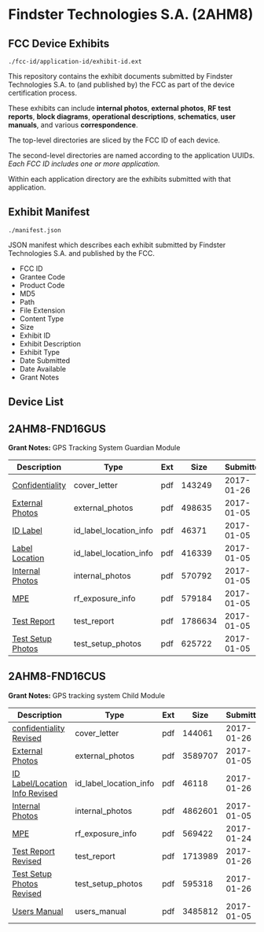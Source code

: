 # Findster Technologies S.A. (2AHM8)
## FCC Device Exhibits

```
./fcc-id/application-id/exhibit-id.ext
```

This repository contains the exhibit documents submitted by Findster Technologies S.A. to (and published by) the FCC as part of the device certification process.

These exhibits can include **internal photos**, **external photos**, **RF test reports**, **block diagrams**, **operational descriptions**, **schematics**, **user manuals**, and various **correspondence**.

The top-level directories are sliced by the FCC ID of each device.

The second-level directories are named according to the application UUIDs. *Each FCC ID includes one or more application.*

Within each application directory are the exhibits submitted with that application. 

## Exhibit Manifest

```
./manifest.json
```

JSON manifest which describes each exhibit submitted by Findster Technologies S.A. and published by the FCC.

- FCC ID
- Grantee Code
- Product Code
- MD5
- Path
- File Extension
- Content Type
- Size
- Exhibit ID
- Exhibit Description
- Exhibit Type
- Date Submitted
- Date Available
- Grant Notes

## Device List
## 2AHM8-FND16GUS
**Grant Notes:** GPS Tracking System Guardian Module

| Description | Type | Ext | Size | Submitted | Available |
| ----------- | ---- | --- | ---- | --------- | --------- |
| [Confidentiality](2AHM8-FND16GUS/f9188998010f3adb74aef661a3d46a8b/3270790.pdf) | cover_letter | pdf | 143249 | 2017-01-26 | 2017-01-27 |
| [External Photos](2AHM8-FND16GUS/f9188998010f3adb74aef661a3d46a8b/3247628.pdf) | external_photos | pdf | 498635 | 2017-01-05 | 2017-03-13 |
| [ID Label](2AHM8-FND16GUS/f9188998010f3adb74aef661a3d46a8b/3247626.pdf) | id_label_location_info | pdf | 46371 | 2017-01-05 | 2017-01-27 |
| [Label Location](2AHM8-FND16GUS/f9188998010f3adb74aef661a3d46a8b/3247627.pdf) | id_label_location_info | pdf | 416339 | 2017-01-05 | 2017-01-27 |
| [Internal Photos](2AHM8-FND16GUS/f9188998010f3adb74aef661a3d46a8b/3247629.pdf) | internal_photos | pdf | 570792 | 2017-01-05 | 2017-03-13 |
| [MPE](2AHM8-FND16GUS/f9188998010f3adb74aef661a3d46a8b/3247635.pdf) | rf_exposure_info | pdf | 579184 | 2017-01-05 | 2017-01-27 |
| [Test Report](2AHM8-FND16GUS/f9188998010f3adb74aef661a3d46a8b/3247634.pdf) | test_report | pdf | 1786634 | 2017-01-05 | 2017-01-27 |
| [Test Setup Photos](2AHM8-FND16GUS/f9188998010f3adb74aef661a3d46a8b/3247630.pdf) | test_setup_photos | pdf | 625722 | 2017-01-05 | 2017-03-13 |
## 2AHM8-FND16CUS
**Grant Notes:** GPS tracking system Child Module

| Description | Type | Ext | Size | Submitted | Available |
| ----------- | ---- | --- | ---- | --------- | --------- |
| [confidentiality Revised](2AHM8-FND16CUS/afcb6cbca1c04dab18a2b10f5a25e538/3270862.pdf) | cover_letter | pdf | 144061 | 2017-01-26 | 2017-01-26 |
| [External Photos](2AHM8-FND16CUS/afcb6cbca1c04dab18a2b10f5a25e538/3247631.pdf) | external_photos | pdf | 3589707 | 2017-01-05 | 2017-07-01 |
| [ID Label/Location Info Revised](2AHM8-FND16CUS/afcb6cbca1c04dab18a2b10f5a25e538/3270861.pdf) | id_label_location_info | pdf | 46118 | 2017-01-26 | 2017-01-26 |
| [Internal Photos](2AHM8-FND16CUS/afcb6cbca1c04dab18a2b10f5a25e538/3247633.pdf) | internal_photos | pdf | 4862601 | 2017-01-05 | 2017-07-01 |
| [MPE](2AHM8-FND16CUS/afcb6cbca1c04dab18a2b10f5a25e538/3268798.pdf) | rf_exposure_info | pdf | 569422 | 2017-01-24 | 2017-01-26 |
| [Test Report Revised](2AHM8-FND16CUS/afcb6cbca1c04dab18a2b10f5a25e538/3270863.pdf) | test_report | pdf | 1713989 | 2017-01-26 | 2017-01-26 |
| [Test Setup Photos Revised](2AHM8-FND16CUS/afcb6cbca1c04dab18a2b10f5a25e538/3270864.pdf) | test_setup_photos | pdf | 595318 | 2017-01-26 | 2017-07-01 |
| [Users Manual](2AHM8-FND16CUS/afcb6cbca1c04dab18a2b10f5a25e538/3247632.pdf) | users_manual | pdf | 3485812 | 2017-01-05 | 2017-07-01 |

